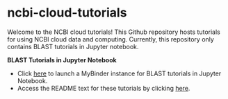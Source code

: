 # ncbi-cloud-tutorials

Welcome to the NCBI cloud tutorials! This Github repository hosts tutorials for using NCBI cloud data and computing. Currently, this repository only contains BLAST tutorials in Jupyter notebook.

**BLAST Tutorials in Jupyter Notebook**
- Click [here](https://mybinder.org/v2/gh/NCBI-Hackathons/ncbi-cloud-tutorials/master?filepath=%2FBLAST%20tutorials%2Findex.ipynb) to launch a MyBinder instance for BLAST tutorials in Jupyter Notebook. 
- Access the README text for these tutorials by clicking [here](https://github.com/NCBI-Hackathons/ncbi-cloud-tutorials/tree/master/BLAST%20tutorials).
